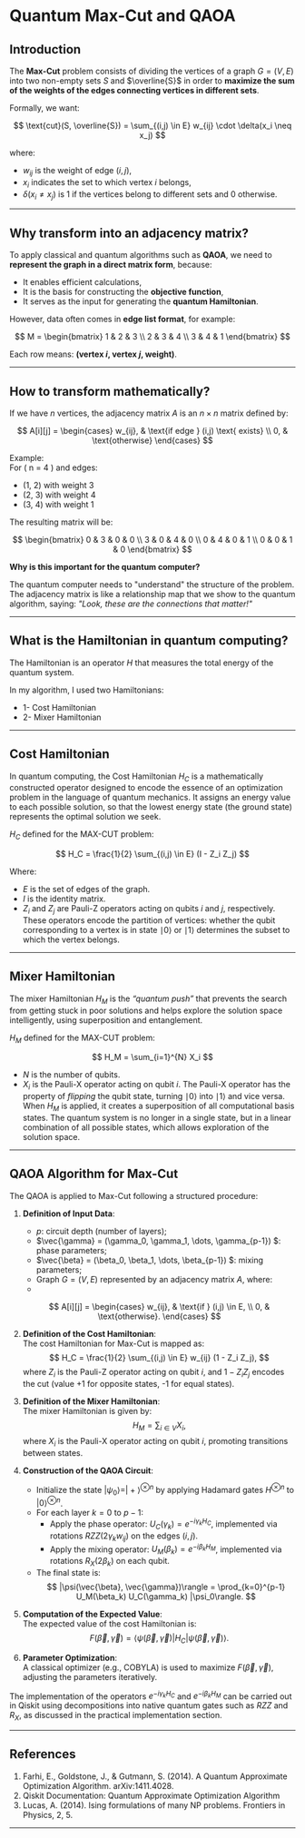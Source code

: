 # Quantum Max-Cut and QAOA

## Introduction

The **Max-Cut** problem consists of dividing the vertices of a graph $G = (V, E)$ into two non-empty sets $S$ and $\overline{S}$ in order to **maximize the sum of the weights of the edges connecting vertices in different sets**.

Formally, we want:

$$
\text{cut}(S, \overline{S}) = \sum_{(i,j) \in E} w_{ij} \cdot \delta(x_i \neq x_j)
$$

where:
- $w_{ij}$ is the weight of edge $(i,j)$,
- $x_i$ indicates the set to which vertex $i$ belongs,
- $\delta(x_i \neq x_j)$ is 1 if the vertices belong to different sets and 0 otherwise.

---

## Why transform into an adjacency matrix?

To apply classical and quantum algorithms such as **QAOA**, we need to **represent the graph in a direct matrix form**, because:
- It enables efficient calculations,
- It is the basis for constructing the **objective function**,
- It serves as the input for generating the **quantum Hamiltonian**.

However, data often comes in **edge list format**, for example:

$$
M = \begin{bmatrix}
1 & 2 & 3 \\
2 & 3 & 4 \\
3 & 4 & 1
\end{bmatrix}
$$

Each row means: **(vertex $i$, vertex $j$, weight)**.

---

## How to transform mathematically?

If we have $n$ vertices, the adjacency matrix $A$ is an $n \times n$ matrix defined by:

$$
A[i][j] =
\begin{cases}
w_{ij}, & \text{if edge } (i,j) \text{ exists} \\
0, & \text{otherwise}
\end{cases}
$$

Example:  
For \( n = 4 \) and edges:
- (1, 2) with weight 3
- (2, 3) with weight 4
- (3, 4) with weight 1

The resulting matrix will be:

$$
\begin{bmatrix}
0 & 3 & 0 & 0 \\
3 & 0 & 4 & 0 \\
0 & 4 & 0 & 1 \\
0 & 0 & 1 & 0
\end{bmatrix}
$$

**Why is this important for the quantum computer?**

The quantum computer needs to "understand" the structure of the problem. The adjacency matrix is like a relationship map that we show to the quantum algorithm, saying: *"Look, these are the connections that matter!"*

---

## What is the Hamiltonian in quantum computing?

The Hamiltonian is an operator $H$ that measures the total energy of the quantum system.  

In my algorithm, I used two Hamiltonians:

* 1- Cost Hamiltonian  
* 2- Mixer Hamiltonian  

---

## Cost Hamiltonian

In quantum computing, the Cost Hamiltonian $H_C$ is a mathematically constructed operator designed to encode the essence of an optimization problem in the language of quantum mechanics. It assigns an energy value to each possible solution, so that the lowest energy state (the ground state) represents the optimal solution we seek.

$H_C$ defined for the MAX-CUT problem:

$$
H_C = \frac{1}{2} \sum_{(i,j) \in E} (I - Z_i Z_j) 
$$

Where:
* $E$ is the set of edges of the graph.
* $I$ is the identity matrix.
* $Z_i$ and $Z_j$ are Pauli-Z operators acting on qubits $i$ and $j$, respectively. These operators encode the partition of vertices: whether the qubit corresponding to a vertex is in state ∣0⟩ or ∣1⟩ determines the subset to which the vertex belongs.

---

## Mixer Hamiltonian

The mixer Hamiltonian $H_M$ is the *“quantum push”* that prevents the search from getting stuck in poor solutions and helps explore the solution space intelligently, using superposition and entanglement.

$H_M$ defined for the MAX-CUT problem:

$$
H_M = \sum_{i=1}^{N} X_i 
$$

* $N$ is the number of qubits.  
* $X_i$ is the Pauli-X operator acting on qubit $i$. The Pauli-X operator has the property of *flipping* the qubit state, turning ∣0⟩ into ∣1⟩ and vice versa. When $H_M$ is applied, it creates a superposition of all computational basis states. The quantum system is no longer in a single state, but in a linear combination of all possible states, which allows exploration of the solution space.

---

## QAOA Algorithm for Max-Cut

The QAOA is applied to Max-Cut following a structured procedure:

1. **Definition of Input Data**:
   - $p$: circuit depth (number of layers);
   - $\vec{\gamma} = (\gamma_0, \gamma_1, \dots, \gamma_{p-1}) $: phase parameters;
   - $\vec{\beta} = (\beta_0, \beta_1, \dots, \beta_{p-1}) $: mixing parameters;
   - Graph $G = (V, E)$ represented by an adjacency matrix $A$, where:
   - 
   $$
   A[i][j] =
   \begin{cases}
   w_{ij}, & \text{if } (i,j) \in E, \\
   0, & \text{otherwise}.
   \end{cases}
   $$

2. **Definition of the Cost Hamiltonian**:  
   The cost Hamiltonian for Max-Cut is mapped as:
   $$
   H_C = \frac{1}{2} \sum_{(i,j) \in E} w_{ij} (1 - Z_i Z_j),
   $$
   where $Z_i$ is the Pauli-Z operator acting on qubit $i$, and $1 - Z_i Z_j$ encodes the cut (value +1 for opposite states, -1 for equal states).

3. **Definition of the Mixer Hamiltonian**:  
   The mixer Hamiltonian is given by:
   $$
   H_M = \sum_{i \in V} X_i,
   $$
   where $X_i$ is the Pauli-X operator acting on qubit $i$, promoting transitions between states.

4. **Construction of the QAOA Circuit**:
   - Initialize the state $|\psi_0\rangle = |+\rangle^{\otimes n}$ by applying Hadamard gates $H^{\otimes n}$ to $|0\rangle^{\otimes n}$.
   - For each layer $k = 0$ to $p-1$:
     - Apply the phase operator: $U_C(\gamma_k) = e^{-i \gamma_k H_C}$, implemented via rotations $RZZ(2 \gamma_k w_{ij})$ on the edges $(i,j)$.
     - Apply the mixing operator: $U_M(\beta_k) = e^{-i \beta_k H_M}$, implemented via rotations $R_X(2 \beta_k)$ on each qubit.
   - The final state is:
   $$
   |\psi(\vec{\beta}, \vec{\gamma})\rangle = \prod_{k=0}^{p-1} U_M(\beta_k) U_C(\gamma_k) |\psi_0\rangle.
   $$

5. **Computation of the Expected Value**:  
   The expected value of the cost Hamiltonian is:
   $$
   F(\vec{\beta}, \vec{\gamma}) = \langle \psi(\vec{\beta}, \vec{\gamma}) | H_C | \psi(\vec{\beta}, \vec{\gamma}) \rangle.
   $$

6. **Parameter Optimization**:  
   A classical optimizer (e.g., COBYLA) is used to maximize $F(\vec{\beta}, \vec{\gamma})$, adjusting the parameters iteratively.

The implementation of the operators $e^{-i \gamma_k H_C}$ and $e^{-i \beta_k H_M}$ can be carried out in Qiskit using decompositions into native quantum gates such as $RZZ$ and $R_X$, as discussed in the practical implementation section.

---

## References

1. Farhi, E., Goldstone, J., & Gutmann, S. (2014). A Quantum Approximate Optimization Algorithm. arXiv:1411.4028.  
2. Qiskit Documentation: Quantum Approximate Optimization Algorithm  
3. Lucas, A. (2014). Ising formulations of many NP problems. Frontiers in Physics, 2, 5.  

---

